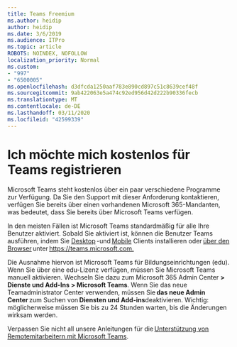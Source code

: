```yaml
---
title: Teams Freemium
ms.author: heidip
author: heidip
ms.date: 3/6/2019
ms.audience: ITPro
ms.topic: article
ROBOTS: NOINDEX, NOFOLLOW
localization_priority: Normal
ms.custom:
- "997"
- "6500005"
ms.openlocfilehash: d3dfcda1250aaf783e890cd897c51c8639cef48f
ms.sourcegitcommit: 9ab422063e5a474c92ed956d42d222b90336fecb
ms.translationtype: MT
ms.contentlocale: de-DE
ms.lasthandoff: 03/11/2020
ms.locfileid: "42599339"
---
```

# <a name="id-like-to-sign-up-for-teams-for-free"></a>Ich möchte mich kostenlos für Teams registrieren

Microsoft Teams steht kostenlos über ein paar verschiedene Programme zur Verfügung. Da Sie den Support mit dieser Anforderung kontaktieren, verfügen Sie bereits über einen vorhandenen Microsoft 365-Mandanten, was bedeutet, dass Sie bereits über Microsoft Teams verfügen.

In den meisten Fällen ist Microsoft Teams standardmäßig für alle Ihre Benutzer aktiviert. Sobald Sie aktiviert ist, können die Benutzer Teams ausführen, indem Sie [Desktop](https://docs.microsoft.com/MicrosoftTeams/get-clients#desktop-client) -und [Mobile](https://docs.microsoft.com/MicrosoftTeams/get-clients#mobile-clients) Clients installieren oder [über den Browser](https://docs.microsoft.com/MicrosoftTeams/get-clients#web-client) unter <https://teams.microsoft.com.>

Die Ausnahme hiervon ist Microsoft Teams für Bildungseinrichtungen (edu). Wenn Sie über eine edu-Lizenz verfügen, müssen Sie Microsoft Teams manuell aktivieren. Wechseln Sie dazu zum Microsoft 365 Admin Center **> Dienste und Add-Ins > Microsoft Teams**. Wenn Sie das neue Teamadministrator Center verwenden, müssen Sie **das neue Admin Center** zum Suchen von **Diensten und Add-ins**deaktivieren. Wichtig: möglicherweise müssen Sie bis zu 24 Stunden warten, bis die Änderungen wirksam werden.

Verpassen Sie nicht all unsere Anleitungen für die [Unterstützung von Remotemitarbeitern mit Microsoft Teams](https://docs.microsoft.com/MicrosoftTeams/support-remote-work-with-teams).
